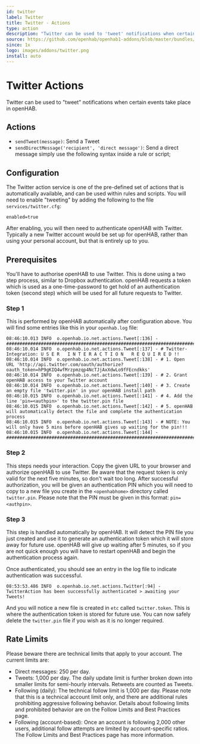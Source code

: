 ```yaml
---
id: twitter
label: Twitter
title: Twitter - Actions
type: action
description: "Twitter can be used to 'tweet' notifications when certain events take place in openHAB."
source: https://github.com/openhab/openhab1-addons/blob/master/bundles/action/org.openhab.action.twitter/README.md
since: 1x
logo: images/addons/twitter.png
install: auto
---
```


<!-- Attention authors: Do not edit directly. Please add your changes to the appropriate source repository -->


# Twitter Actions

<AddonLogo/>

Twitter can be used to "tweet" notifications when certain events take place in openHAB.

## Actions

- `sendTweet(message)`: Send a Tweet
- `sendDirectMessage('recipient', 'direct message')`: Send a direct message simply use the following syntax inside a rule or script;

## Configuration

The Twitter action service is one of the pre-defined set of actions that is automatically available, and can be used within rules and scripts.
You will need to enable "tweeting" by adding the following to the file `services/twitter.cfg`:

`enabled=true`

After enabling, you will then need to authenticate openHAB with Twitter.
Typically a new Twitter account would be set up for openHAB, rather than using your personal account, but that is entirely up to you.

## Prerequisites

You'll have to authorise openHAB to use Twitter.
This is done using a two step process, similar to Dropbox authentication.
openHAB requests a token which is used as a one-time-password to get hold of an authentication token (second step) which will be used for all future requests to Twitter.

### Step 1

This is performed by openHAB automatically after configuration above.
You will find some entries like this in your `openhab.log` file:

```text
08:46:10.013 INFO  o.openhab.io.net.actions.Tweet[:136] - ################################################################################################
08:46:10.014 INFO  o.openhab.io.net.actions.Tweet[:137] - # Twitter-Integration: U S E R   I N T E R A C T I O N   R E Q U I R E D !!
08:46:10.014 INFO  o.openhab.io.net.actions.Tweet[:138] - # 1. Open URL 'http://api.twitter.com/oauth/authorize?oauth_token=hP9gKIQ4wfMrzpmzqp4NcTJjAxXdwLo9fFEcndkks'
08:46:10.014 INFO  o.openhab.io.net.actions.Tweet[:139] - # 2. Grant openHAB access to your Twitter account
08:46:10.014 INFO  o.openhab.io.net.actions.Tweet[:140] - # 3. Create an empty file 'twitter.pin' in your openHAB install path
08:46:10.015 INFO  o.openhab.io.net.actions.Tweet[:141] - # 4. Add the line 'pin=<authpin>' to the twitter.pin file
08:46:10.015 INFO  o.openhab.io.net.actions.Tweet[:142] - # 5. openHAB will automatically detect the file and complete the authentication process
08:46:10.015 INFO  o.openhab.io.net.actions.Tweet[:143] - # NOTE: You will only have 5 mins before openHAB gives up waiting for the pin!!!
08:46:10.015 INFO  o.openhab.io.net.actions.Tweet[:144] - ################################################################################################
```

### Step 2

This steps needs your interaction.
Copy the given URL to your browser and authorize openHAB to use Twitter.
Be aware that the request token is only valid for the next five minutes, so don't wait too long.
After successful authorization, you will be given an authentication PIN which you will need to copy to a new file you create in the `<openhabhome>` directory called `twitter.pin`.
Please note that the PIN must be given in this format: `pin=<authpin>`.

### Step 3

This step is handled automatically by openHAB.
It will detect the PIN file you just created and use it to generate an authentication token which it will store away for future use.
openHAB will give up waiting after 5 minutes, so if you are not quick enough you will have to restart openHAB and begin the authentication process again.

Once authenticated, you should see an entry in the log file to indicate authentication was successful.

```text
08:53:53.486 INFO  o.openhab.io.net.actions.Twitter[:94] - TwitterAction has been successfully authenticated > awaiting your Tweets!
```

And you will notice a new file is created in `etc` called `twitter.token`.
This is where the authentication token is stored for future use.
You can now safely delete the `twitter.pin` file if you wish as it is no longer required.

## Rate Limits

Please beware there are technical limits that apply to your account.
The current limits are:

- Direct messages: 250 per day.
- Tweets: 1,000 per day. The daily update limit is further broken down into smaller limits for semi-hourly intervals. Retweets are counted as Tweets.
- Following (daily): The technical follow limit is 1,000 per day. Please note that this is a technical account limit only, and there are additional rules prohibiting aggressive following behavior. Details about following limits and prohibited behavior are on the Follow Limits and Best Practices page.
- Following (account-based): Once an account is following 2,000 other users, additional follow attempts are limited by account-specific ratios. The Follow Limits and Best Practices page has more information.

<DocPreviousVersions/>
<EditPageLink/>
